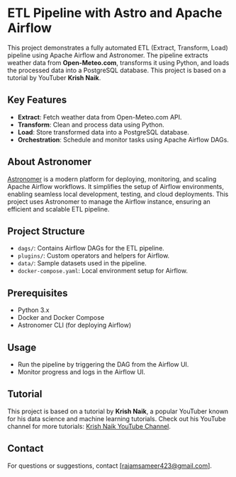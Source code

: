 # ETL Pipeline with Astro and Apache Airflow  

This project demonstrates a fully automated ETL (Extract, Transform, Load) pipeline using Apache Airflow and Astronomer. The pipeline extracts weather data from **Open-Meteo.com**, transforms it using Python, and loads the processed data into a PostgreSQL database. This project is based on a tutorial by YouTuber **Krish Naik**.  

## Key Features  
- **Extract**: Fetch weather data from Open-Meteo.com API.  
- **Transform**: Clean and process data using Python.  
- **Load**: Store transformed data into a PostgreSQL database.  
- **Orchestration**: Schedule and monitor tasks using Apache Airflow DAGs.  

## About Astronomer  
[Astronomer](https://www.astronomer.io/) is a modern platform for deploying, monitoring, and scaling Apache Airflow workflows. It simplifies the setup of Airflow environments, enabling seamless local development, testing, and cloud deployments. This project uses Astronomer to manage the Airflow instance, ensuring an efficient and scalable ETL pipeline.  

## Project Structure  
- `dags/`: Contains Airflow DAGs for the ETL pipeline.  
- `plugins/`: Custom operators and helpers for Airflow.  
- `data/`: Sample datasets used in the pipeline.  
- `docker-compose.yaml`: Local environment setup for Airflow.  

## Prerequisites  
- Python 3.x  
- Docker and Docker Compose  
- Astronomer CLI (for deploying Airflow)  

## Usage  
- Run the pipeline by triggering the DAG from the Airflow UI.  
- Monitor progress and logs in the Airflow UI.    

## Tutorial  
This project is based on a tutorial by **Krish Naik**, a popular YouTuber known for his data science and machine learning tutorials. Check out his YouTube channel for more tutorials: [Krish Naik YouTube Channel](https://www.youtube.com/c/KrishNaik).  

## Contact  
For questions or suggestions, contact [rajamsameer423@gmail.com].  
